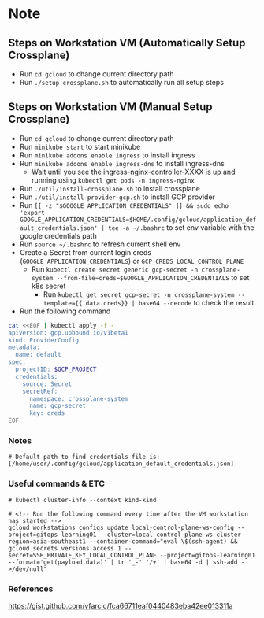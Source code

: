 # Note

## Steps on Workstation VM (Automatically Setup Crossplane)

- Run `cd gcloud` to change current directory path
- Run `./setup-crossplane.sh` to automatically run all setup steps

## Steps on Workstation VM (Manual Setup Crossplane)

- Run `cd gcloud` to change current directory path
- Run `minikube start` to start minikube
- Run `minikube addons enable ingress` to install ingress
- Run `minikube addons enable ingress-dns` to install ingress-dns
  - Wait until you see the ingress-nginx-controller-XXXX is up and running using `kubectl get pods -n ingress-nginx`
- Run `./util/install-crossplane.sh` to install crossplane
- Run `./util/install-provider-gcp.sh` to install GCP provider
- Run `[[ -z "$GOOGLE_APPLICATION_CREDENTIALS" ]] && sudo echo 'export GOOGLE_APPLICATION_CREDENTIALS=$HOME/.config/gcloud/application_default_credentials.json' | tee -a ~/.bashrc` to set env variable with the google credentials path
- Run `source ~/.bashrc` to refresh current shell env
- Create a Secret from current login creds (`GOOGLE_APPLICATION_CREDENTIALS`) or `GCP_CREDS_LOCAL_CONTROL_PLANE`
  - Run `kubectl create secret generic gcp-secret -n crossplane-system --from-file=creds=$GOOGLE_APPLICATION_CREDENTIALS` to set k8s secret
    - Run `kubectl get secret gcp-secret -n crossplane-system --template={{.data.creds}} | base64 --decode` to check the result
- Run the following command

```bash
cat <<EOF | kubectl apply -f -
apiVersion: gcp.upbound.io/v1beta1
kind: ProviderConfig
metadata:
  name: default
spec:
  projectID: $GCP_PROJECT
  credentials:
    source: Secret
    secretRef:
      namespace: crossplane-system
      name: gcp-secret
      key: creds
EOF
```

### Notes

```text
# Default path to find credentials file is: [/home/user/.config/gcloud/application_default_credentials.json]
```

### Useful commands & ETC

```text
# kubectl cluster-info --context kind-kind

# <!-- Run the following command every time after the VM workstation has started -->
gcloud workstations configs update local-control-plane-ws-config --project=gitops-learning01 --cluster=local-control-plane-ws-cluster --region=asia-southeast1 --container-command="eval \$(ssh-agent) && gcloud secrets versions access 1 --secret=SSH_PRIVATE_KEY_LOCAL_CONTROL_PLANE --project=gitops-learning01 --format='get(payload.data)' | tr '_-' '/+' | base64 -d | ssh-add - >/dev/null"
```

### References

<https://gist.github.com/vfarcic/fca66711eaf0440483eba42ee013311a>
